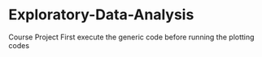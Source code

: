 # Exploratory-Data-Analysis
Course Project
First execute the generic code before running the plotting codes
